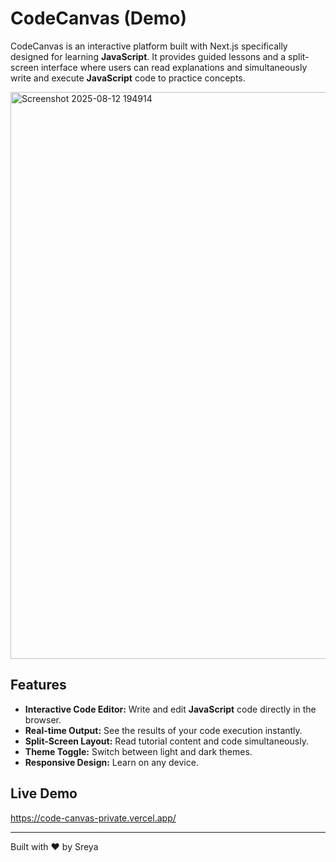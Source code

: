 # CodeCanvas (Demo)

CodeCanvas is an interactive platform built with Next.js specifically designed for learning **JavaScript**. It provides guided lessons and a split-screen interface where users can read explanations and simultaneously write and execute **JavaScript** code to practice concepts.

<img width="1913" height="907" alt="Screenshot 2025-08-12 194914" src="https://github.com/user-attachments/assets/86c042e5-931e-4a35-a412-3e7f054c1bef" />

## Features

*   **Interactive Code Editor:** Write and edit **JavaScript** code directly in the browser.
*   **Real-time Output:** See the results of your code execution instantly.
*   **Split-Screen Layout:** Read tutorial content and code simultaneously.
*   **Theme Toggle:** Switch between light and dark themes.
*   **Responsive Design:** Learn on any device.

## Live Demo

https://code-canvas-private.vercel.app/

---

Built with ❤️ by Sreya

